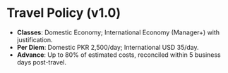 # Travel Policy (v1.0)

- **Classes**: Domestic Economy; International Economy (Manager+) with justification.
- **Per Diem**: Domestic PKR 2,500/day; International USD 35/day.
- **Advance**: Up to 80% of estimated costs, reconciled within 5 business days post-travel.
